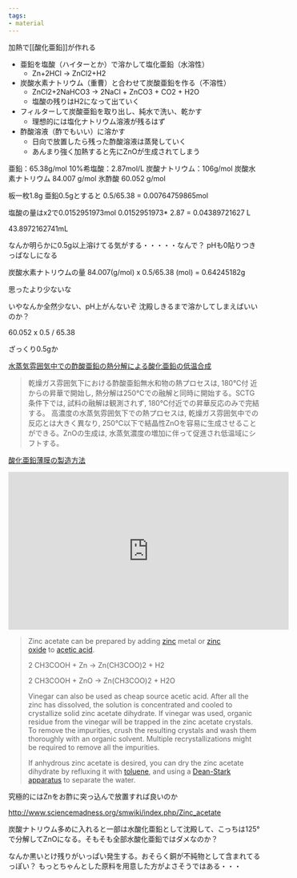 ```yaml
---
tags:
- material
---
```


加熱で[[酸化亜鉛]]が作れる

- 亜鉛を塩酸（ハイターとか）で溶かして塩化亜鉛（水溶性）
	- Zn+2HCl → ZnCl2+H2
- 炭酸水素ナトリウム（重曹）と合わせて炭酸亜鉛を作る（不溶性）
	- ZnCl2+2NaHCO3 → 2NaCl + ZnCO3 + CO2 + H2O
	- 塩酸の残りはH2になって出ていく
- フィルターして炭酸亜鉛を取り出し、純水で洗い、乾かす
	- 理想的には塩化ナトリウム溶液が残るはず
- 酢酸溶液（酢でもいい）に溶かす
	- 日向で放置したら残った酢酸溶液は蒸発していく
	- あんまり強く加熱すると先にZnOが生成されてしまう


亜鉛：65.38g/mol
10%希塩酸：2.87mol/L
炭酸ナトリウム：106g/mol
炭酸水素ナトリウム 84.007 g/mol
氷酢酸 60.052 g/mol

板一枚1.8g
亜鉛0.5gとすると 0.5/65.38 = 0.00764759865mol

塩酸の量はx2で0.0152951973mol
 0.0152951973* 2.87 = 0.04389721627 L

43.8972162741mL

なんか明らかに0.5g以上溶けてる気がする・・・・・なんで？
pHも0貼りつきっぱなしになる


炭酸水素ナトリウムの量 84.007(g/mol) x 0.5/65.38 (mol) = 0.64245182g

思ったより少ないな

いやなんか全然少ない、pH上がんないぞ
沈殿しきるまで溶かしてしまえばいいのか？


60.052 x 0.5 / 65.38

ざっくり0.5gか

[水蒸気雰囲気中での酢酸亜鉛の熱分解による酸化亜鉛の低温合成](https://www.jstage.jst.go.jp/article/jscta1974/31/3/31_3_151/_article/-char/ja/)

> 乾燥ガス雰囲気下における酢酸亜鉛無水和物の熱プロセスは, 180℃付 近からの昇華で開始し, 熱分解は250℃での融解と同時に開始する。SCTG条件下では, 試料の融解は観測されず, 180℃付近での昇華反応のみで完結する。 高濃度の水蒸気雰囲気下での熱プロセスは, 乾燥ガス雰囲気中での反応とは大きく異なり, 250℃以下で結晶性ZnOを容易に生成させることができる。ZnOの生成は, 水蒸気濃度の増加に伴って促進され低温域にシフトする。

[酸化亜鉛薄膜の製造方法](https://patents.google.com/patent/JP5288464B2/ja)


<iframe width="560" height="315" src="https://www.youtube.com/embed/rKCTojXI5DA" title="YouTube video player" frameborder="0" allow="accelerometer; autoplay; clipboard-write; encrypted-media; gyroscope; picture-in-picture; web-share" allowfullscreen></iframe>


> Zinc acetate can be prepared by adding [zinc](http://www.sciencemadness.org/smwiki/index.php/Zinc "Zinc") metal or [zinc oxide](http://www.sciencemadness.org/smwiki/index.php/Zinc_oxide "Zinc oxide") to [acetic acid](http://www.sciencemadness.org/smwiki/index.php/Acetic_acid "Acetic acid").
> 
> 2 CH3COOH + Zn → Zn(CH3COO)2 + H2
> 
> 2 CH3COOH + ZnO → Zn(CH3COO)2 + H2O
> 
> Vinegar can also be used as cheap source acetic acid. After all the zinc has dissolved, the solution is concentrated and cooled to crystallize solid zinc acetate dihydrate. If vinegar was used, organic residue from the vinegar will be trapped in the zinc acetate crystals. To remove the impurities, crush the resulting crystals and wash them thoroughly with an organic solvent. Multiple recrystallizations might be required to remove all the impurities.
> 
> If anhydrous zinc acetate is desired, you can dry the zinc acetate dihydrate by refluxing it with [toluene](http://www.sciencemadness.org/smwiki/index.php/Toluene "Toluene"), and using a [Dean-Stark apparatus](http://www.sciencemadness.org/smwiki/index.php/Dean-Stark_apparatus "Dean-Stark apparatus") to separate the water.

究極的にはZnをお酢に突っ込んで放置すれば良いのか

http://www.sciencemadness.org/smwiki/index.php/Zinc_acetate


炭酸ナトリウム多めに入れると一部は水酸化亜鉛として沈殿して、こっちは125°で分解してZnOになる。そもそも全部水酸化亜鉛ではダメなのか？

なんか黒いとけ残りがいっぱい発生する。おそらく銅が不純物として含まれてるっぽい？
もっとちゃんとした原料を用意した方がよさそうではある・・・